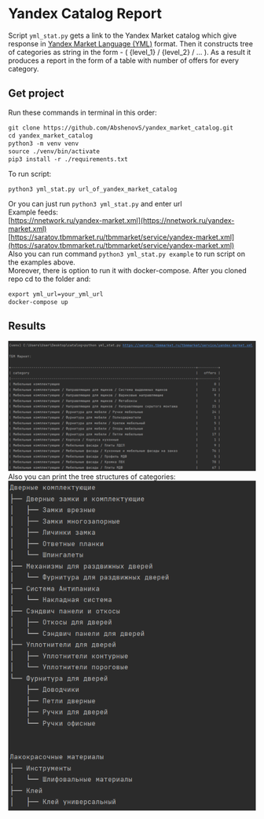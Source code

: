 # Yandex Catalog Report
Script `yml_stat.py` gets a link to the Yandex Market catalog which give response in [Yandex Market Language (YML)](https://yandex.com/support/partnermarket/export/yml.html) format. 
Then it constructs tree of categories as string in the form -
( {level_1} / {level_2} / ... ). As a result it produces a report in the form of a table with number of offers for every 
category.

## Get project
Run these commands in terminal in this order:
```commandline
git clone https://github.com/AbshenovS/yandex_market_catalog.git
cd yandex_market_catalog
python3 -m venv venv
source ./venv/bin/activate
pip3 install -r ./requirements.txt
```
To run script:
```commandline
python3 yml_stat.py url_of_yandex_market_catalog
```
Or you can just run `python3 yml_stat.py` and enter url <br />
Example feeds: <br />
[https://nnetwork.ru/yandex-market.xml](https://nnetwork.ru/yandex-market.xml) <br />
[https://saratov.tbmmarket.ru/tbmmarket/service/yandex-market.xml](https://saratov.tbmmarket.ru/tbmmarket/service/yandex-market.xml) <br />
Also you can run command `python3 yml_stat.py example` to run script on the examples above. <br />
Moreover, there is option to run it with docker-compose. After you cloned repo cd to the folder and:
```
export yml_url=your_yml_url
docker-compose up
```

## Results
![report table](./images/report_table.png)
<br />
Also you can print the tree structures of categories:<br />
![tree structure](./images/categories_tree.png)